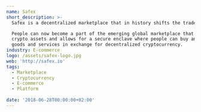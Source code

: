 ```yaml
---
name: Safex
short_description: >-
  Safex is a decentralized marketplace that in history shifts the trade paradigm towards cryptocurrency and blockchain commerce for the first time in history.

  People can now become a part of the emerging global marketplace that rewards
  crypto assets and allows for a secure enclave where people can buy and sell
  goods and services in exchange for decentralized cryptocurrency.
industry: E-commerce
logo: /assets/safex-logo.jpg
web: 'http://safex.io'
tags:
  - Marketplace
  - Cryptocurrency
  - E-commerce
  - Platform
  
date: '2018-06-28T00:00:00+02:00'
---
```

